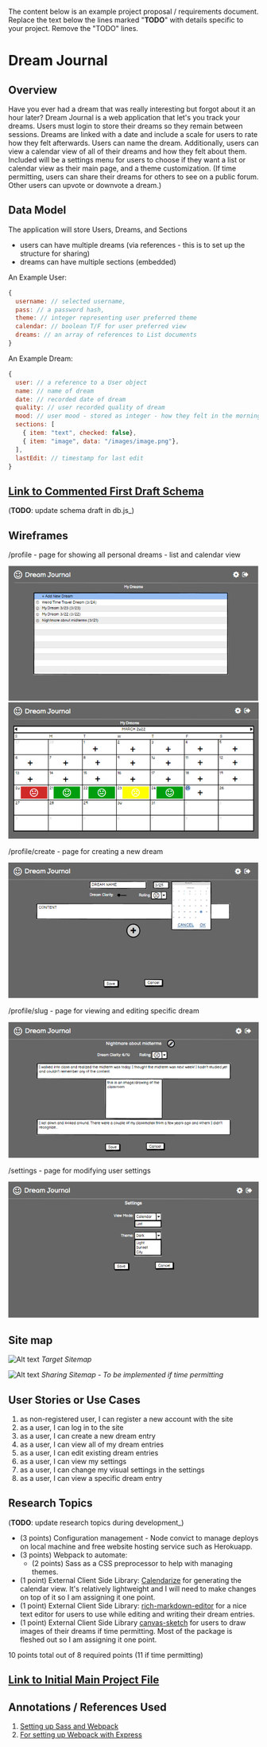 The content below is an example project proposal / requirements document. Replace the text below the lines marked "__TODO__" with details specific to your project. Remove the "TODO" lines.

# Dream Journal

## Overview

Have you ever had a dream that was really interesting but forgot about it an hour later? Dream Journal is a web application that let's you track your dreams. Users must login to store their dreams so they remain between sessions. Dreams are linked with a date and include a scale for users to rate how they felt afterwards. Users can name the dream. Additionally, users can view a calendar view of all of their dreams and how they felt about them. Included will be a settings menu for users to choose if they want a list or calendar view as their main page, and a theme customization. (If time permitting, users can share their dreams for others to see on a public forum. Other users can upvote or downvote a dream.)


## Data Model

The application will store Users, Dreams, and Sections

* users can have multiple dreams (via references - this is to set up the structure for sharing)
* dreams can have multiple sections (embedded)

An Example User:

```javascript
{
  username: // selected username,
  pass: // a password hash,
  theme: // integer representing user preferred theme
  calendar: // boolean T/F for user preferred view
  dreams: // an array of references to List documents
}
```

An Example Dream:

```javascript
{
  user: // a reference to a User object
  name: // name of dream
  date: // recorded date of dream
  quality: // user recorded quality of dream
  mood: // user mood - stored as integer - how they felt in the morning
  sections: [
    { item: "text", checked: false},
    { item: "image", data: "/images/image.png"},
  ],
  lastEdit: // timestamp for last edit
}
```


## [Link to Commented First Draft Schema](db.js)

(__TODO__: update schema draft in db.js_)

## Wireframes

/profile - page for showing all personal dreams - list and calendar view

![list](documentation/profile-list.png)
![list](documentation/profile-calendar.png)

/profile/create - page for creating a new dream

![list create](documentation/profile-create.png)

/profile/slug - page for viewing and editing specific dream

![list](documentation/profile-dream.png)

/settings - page for modifying user settings

![list create](documentation/settings.png)

## Site map

![Alt text](documentation/site-map1 "Sitemap")
*Target Sitemap*

![Alt text](documentation/site-map1 "Sitemap")
*Sharing Sitemap - To be implemented if time permitting*

## User Stories or Use Cases

1. as non-registered user, I can register a new account with the site
2. as a user, I can log in to the site
3. as a user, I can create a new dream entry
4. as a user, I can view all of my dream entries
5. as a user, I can edit existing dream entries
6. as a user, I can view my settings
7. as a user, I can change my visual settings in the settings
8. as a user, I can view a specific dream entry

## Research Topics

(__TODO__: update research topics during development_)

* (3 points) Configuration management - Node convict to manage deploys on local machine and free website hosting service such as Herokuapp.
* (3 points) Webpack to automate:
  * (2 points) Sass as a CSS preprocessor to help with managing themes.
* (1 point) External Client Side Library: [Calendarize](https://www.npmjs.com/package/calendarize) for generating the calendar view. It's relatively lightweight and I will need to make changes on top of it so I am assigning it one point.
* (1 point) External Client Side Library: [rich-markdown-editor](https://www.npmjs.com/package/rich-markdown-editor) for a nice text editor for users to use while editing and writing their dream entries.
* (1 point) External Client Side Library [canvas-sketch](https://www.npmjs.com/package/canvas-sketch) for users to draw images of their dreams if time permitting. Most of the package is fleshed out so I am assigning it one point.



10 points total out of 8 required points (11 if time permitting)


## [Link to Initial Main Project File](app.js)

## Annotations / References Used

1. [Setting up Sass and Webpack](https://dev.to/deepanjangh/setting-up-css-and-sass-with-webpack-3cg)
2. [For setting up Webpack with Express](https://binyamin.medium.com/creating-a-node-express-webpack-app-with-dev-and-prod-builds-a4962ce51334)
